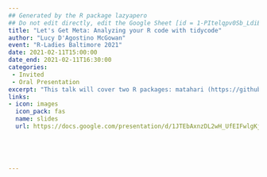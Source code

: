```yaml
---
## Generated by the R package lazyapero
## Do not edit directly, edit the Google Sheet [id = 1-PItelqpv0Sb_LdiEDqb8O3D_Roii5nVTL07IRVbRtA]
title: "Let's Get Meta: Analyzing your R code with tidycode"
author: "Lucy D'Agostino McGowan"
event: "R-Ladies Baltimore 2021"
date: 2021-02-11T15:00:00
date_end: 2021-02-11T16:30:00
categories:
 - Invited
 - Oral Presentation
excerpt: "This talk will cover two R packages: matahari (https://github.com/jhudsl/matahari) and tidycode (https://lucymcgowan.github.io/tidycode/). The matahari package is a simple package for tidy logging of everything you type into the R console. The tidycode package allows users to analyze R expressions in a tidy way (i.e. take the code captured from matahari and put it in a tidy table for downstream analysis with the tidyverse)."
links:
- icon: images
  icon_pack: fas
  name: slides
  url: https://docs.google.com/presentation/d/1JTEbAxnzDL2wH_UfEIFwlgKjveBswcsibfYu1PBpgrI/edit#slide=id.p





---
```

